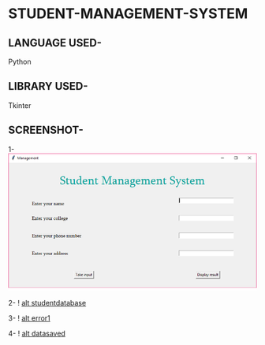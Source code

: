 # STUDENT-MANAGEMENT-SYSTEM

## LANGUAGE USED-
Python

## LIBRARY USED-
Tkinter

## SCREENSHOT-

1-
![alt studentmanagementgui](https://github.com/Akash885/STUDENT-MANAGEMENT-SYSTEM/blob/master/studentmanagementgui.png)

2-
! [alt studentdatabase](https://github.com/Akash885/STUDENT-MANAGEMENT-SYSTEM/blob/master/studentdatabase.png)

3-
! [alt error1](https://github.com/Akash885/STUDENT-MANAGEMENT-SYSTEM/blob/master/error1.png)

4-
! [alt datasaved](https://github.com/Akash885/STUDENT-MANAGEMENT-SYSTEM/blob/master/datasaved.png)
